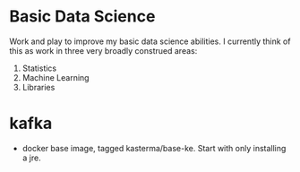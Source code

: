 # Basic Data Science

Work and play to improve my basic data science abilities.  I currently think of
this as work in three very broadly construed areas:

1. Statistics
2. Machine Learning
3. Libraries

# kafka

- docker base image, tagged kasterma/base-ke.  Start with only
  installing a jre.